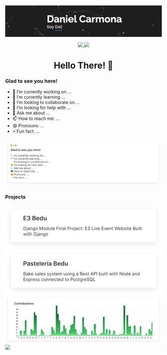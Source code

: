 ![](https://github.com/DanielCarmonaPhantom/ImgPerfil/blob/main/Grabacio%CC%81n%20de%20pantalla%202022-03-23%20a%20la(s)%2017.57.46.gif)


<p align="center">
<a href="https://www.linkedin.com/in/daniel-lopez-carmona/"><img src="https://img.shields.io/badge/DanielCarmona-%230077B5.svg?&style=for-the-badge&logo=linkedin&logoColor=white"/> </a>    
<a href="https://www.instagram.com/danielcarmonaphantom/"><img src="https://img.shields.io/badge/@DanielCarmonaPhantom_-%23E4405F.svg?&style=for-the-badge&logo=instagram&logoColor=white"/> </a>
</p>
<h1 align="center">Hello There! 👋</h1>

<h3>Glad to see you here! </h3>



- 🔭 I’m currently working on ...
- 🌱 I’m currently learning ...
- 👯 I’m looking to collaborate on ...
- 🤔 I’m looking for help with ...
- 💬 Ask me about ...
- 📫 How to reach me: ...
- 😄 Pronouns: ...
- ⚡ Fun fact: ...

<img src='https://github.com/DanielCarmonaPhantom/ImgPerfil/blob/main/Profile.svg'>

### Projects 
<div >
<a href='https://github.com/DanielCarmonaPhantom/E3-BEDU'><img src='https://github.com/DanielCarmonaPhantom/ImgPerfil/blob/main/Proyecto.svg'></a>
<a href='https://github.com/DanielCarmonaPhantom/Pasteleria-BEDU'><img src='https://github.com/DanielCarmonaPhantom/ImgPerfil/blob/main/Proyecto2.svg'></a>
</div>

<img src='https://github.com/DanielCarmonaPhantom/ImgPerfil/blob/main/Contributions.svg'>
<img src='https://pagespeed-insights.herokuapp.com/?url=https://devphantom.org/danielcarmona/about.html'>
